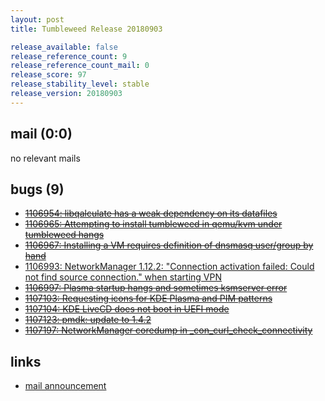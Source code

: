 ```yaml
---
layout: post
title: Tumbleweed Release 20180903

release_available: false
release_reference_count: 9
release_reference_count_mail: 0
release_score: 97
release_stability_level: stable
release_version: 20180903
---
```


## mail (0:0)

no relevant mails

## bugs (9)

<!--more-->

- ~~[1106954: libqalculate has a weak dependency on its datafiles](https://bugzilla.opensuse.org/show_bug.cgi?id=1106954)~~
- ~~[1106965: Attempting to install tumbleweed in qemu/kvm under tumbleweed hangs](https://bugzilla.opensuse.org/show_bug.cgi?id=1106965)~~
- ~~[1106967: Installing a VM requires definition of dnsmasq user/group by hand](https://bugzilla.opensuse.org/show_bug.cgi?id=1106967)~~
- [1106993: NetworkManager 1.12.2: "Connection activation failed: Could not find source connection." when starting VPN](https://bugzilla.opensuse.org/show_bug.cgi?id=1106993)
- ~~[1106997: Plasma startup hangs and sometimes ksmserver error](https://bugzilla.opensuse.org/show_bug.cgi?id=1106997)~~
- ~~[1107103: Requesting icons for KDE Plasma and PIM patterns](https://bugzilla.opensuse.org/show_bug.cgi?id=1107103)~~
- ~~[1107104: KDE LiveCD does not boot in UEFI mode](https://bugzilla.opensuse.org/show_bug.cgi?id=1107104)~~
- ~~[1107123: pmdk: update to 1.4.2](https://bugzilla.opensuse.org/show_bug.cgi?id=1107123)~~
- ~~[1107197: NetworkManager coredump in _con_curl_check_connectivity](https://bugzilla.opensuse.org/show_bug.cgi?id=1107197)~~



## links

- [mail announcement](https://lists.opensuse.org/opensuse-factory/2018-09/msg00017.html)
